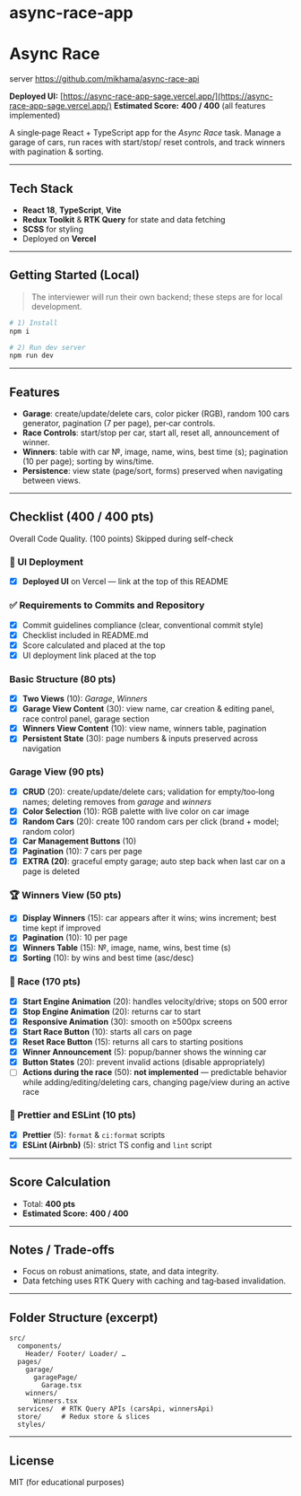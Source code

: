 # async-race-app
# Async Race
server https://github.com/mikhama/async-race-api

**Deployed UI:** [https://async-race-app-sage.vercel.app/](https://async-race-app-sage.vercel.app/)
**Estimated Score:** **400 / 400** (all features implemented)

A single‑page React + TypeScript app for the *Async Race* task. Manage a garage of cars, run races with start/stop/ reset controls, and track winners with pagination & sorting.

---

## Tech Stack

* **React 18**, **TypeScript**, **Vite**
* **Redux Toolkit** & **RTK Query** for state and data fetching
* **SCSS** for styling
* Deployed on **Vercel**

---

## Getting Started (Local)

> The interviewer will run their own backend; these steps are for local development.

```bash
# 1) Install
npm i

# 2) Run dev server
npm run dev
```

---

## Features

* **Garage**: create/update/delete cars, color picker (RGB), random 100 cars generator, pagination (7 per page), per‑car controls.
* **Race Controls**: start/stop per car, start all, reset all, announcement of winner.
* **Winners**: table with car №, image, name, wins, best time (s); pagination (10 per page); sorting by wins/time.
* **Persistence**: view state (page/sort, forms) preserved when navigating between views.

---

## Checklist **(400 / 400 pts)**
Overall Code Quality. (100 points) Skipped during self-check

### 🚀 UI Deployment

* [x] **Deployed UI** on Vercel — link at the top of this README

### ✅ Requirements to Commits and Repository

* [x] Commit guidelines compliance (clear, conventional commit style)
* [x] Checklist included in README.md
* [x] Score calculated and placed at the top
* [x] UI deployment link placed at the top

### Basic Structure (**80 pts**)

* [x] **Two Views** (10): *Garage*, *Winners*
* [x] **Garage View Content** (30): view name, car creation & editing panel, race control panel, garage section
* [x] **Winners View Content** (10): view name, winners table, pagination
* [x] **Persistent State** (30): page numbers & inputs preserved across navigation

### Garage View (**90 pts**)

* [x] **CRUD** (20): create/update/delete cars; validation for empty/too‑long names; deleting removes from *garage* and *winners*
* [x] **Color Selection** (10): RGB palette with live color on car image
* [x] **Random Cars** (20): create 100 random cars per click (brand + model; random color)
* [x] **Car Management Buttons** (10)
* [x] **Pagination** (10): 7 cars per page
* [x] **EXTRA (20)**: graceful empty garage; auto step back when last car on a page is deleted

### 🏆 Winners View (**50 pts**)

* [x] **Display Winners** (15): car appears after it wins; wins increment; best time kept if improved
* [x] **Pagination** (10): 10 per page
* [x] **Winners Table** (15): №, image, name, wins, best time (s)
* [x] **Sorting** (10): by wins and best time (asc/desc)

### 🚗 Race (**170 pts**)

* [x] **Start Engine Animation** (20): handles velocity/drive; stops on 500 error
* [x] **Stop Engine Animation** (20): returns car to start
* [x] **Responsive Animation** (30): smooth on ≥500px screens
* [x] **Start Race Button** (10): starts all cars on page
* [x] **Reset Race Button** (15): returns all cars to starting positions
* [x] **Winner Announcement** (5): popup/banner shows the winning car
* [x] **Button States** (20): prevent invalid actions (disable appropriately)
* [ ] **Actions during the race** (50): **not implemented** — predictable behavior while adding/editing/deleting cars, changing page/view during an active race

### 🎨 Prettier and ESLint (**10 pts**)

* [x] **Prettier** (5): `format` & `ci:format` scripts
* [x] **ESLint (Airbnb)** (5): strict TS config and `lint` script

---

## Score Calculation

* Total: **400 pts**
* **Estimated Score:** **400 / 400**

---

## Notes / Trade‑offs

* Focus on robust animations, state, and data integrity.
* Data fetching uses RTK Query with caching and tag‑based invalidation.

---

## Folder Structure (excerpt)

```
src/
  components/
    Header/ Footer/ Loader/ …
  pages/
    garage/
      garagePage/
        Garage.tsx
    winners/
      Winners.tsx
  services/  # RTK Query APIs (carsApi, winnersApi)
  store/     # Redux store & slices
  styles/
```

---

## License

MIT (for educational purposes)
